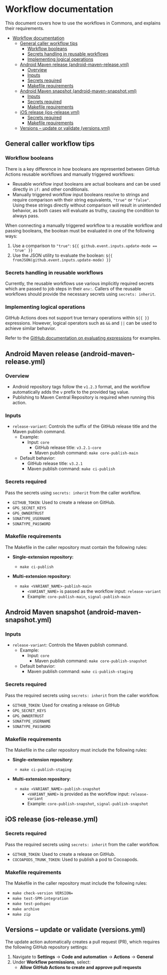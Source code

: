 # Workflow documentation

This document covers how to use the workflows in Commons, and explains their requirements.

- [Workflow documentation](#workflow-documentation)
  - [General caller workflow tips](#general-caller-workflow-tips)
    - [Workflow booleans](#workflow-booleans)
    - [Secrets handling in reusable workflows](#secrets-handling-in-reusable-workflows)
    - [Implementing logical operations](#implementing-logical-operations)
  - [Android Maven release (android-maven-release.yml)](#android-maven-release-android-maven-releaseyml)
    - [Overview](#overview)
    - [Inputs](#inputs)
    - [Secrets required](#secrets-required)
    - [Makefile requirements](#makefile-requirements)
  - [Android Maven snapshot (android-maven-snapshot.yml)](#android-maven-snapshot-android-maven-snapshotyml)
    - [Inputs](#inputs-1)
    - [Secrets required](#secrets-required-1)
    - [Makefile requirements](#makefile-requirements-1)
  - [iOS release (ios-release.yml)](#ios-release-ios-releaseyml)
    - [Secrets required](#secrets-required-2)
    - [Makefile requirements](#makefile-requirements-2)
  - [Versions – update or validate (versions.yml)](#versions--update-or-validate-versionsyml)

## General caller workflow tips

### Workflow booleans

There is a key difference in how booleans are represented between GitHub Actions reusable workflows and manually triggered workflows:

- Reusable workflow input booleans are actual booleans and can be used directly in `if:` and other conditionals.
- Manually triggered workflow input booleans resolve to strings and require comparison with their string equivalents, `"true"` or `"false"`. Using these strings directly without comparison will result in unintended behavior, as both cases will evaluate as truthy, causing the condition to always pass.

When connecting a manually triggered workflow to a reusable workflow and passing booleans, the boolean must be evaluated in one of the following ways:

1. Use a comparison to `"true"`: `${{ github.event.inputs.update-mode == 'true' }}`
2. Use the JSON utility to evaluate the boolean: `${{ fromJSON(github.event.inputs.update-mode) }}`

### Secrets handling in reusable workflows

Currently, the reusable workflows use various implicitly required secrets which are passed to job steps in their `env:`. Callers of the reusable workflows should provide the necessary secrets using `secrets: inherit`.

### Implementing logical operations

GitHub Actions does not support true ternary operations within `${{ }}` expressions. However, logical operators such as `&&` and `||` can be used to achieve similar behavior. 

Refer to the [GitHub documentation on evaluating expressions](https://docs.github.com/en/actions/writing-workflows/choosing-what-your-workflow-does/evaluate-expressions-in-workflows-and-actions#example) for examples.

## Android Maven release (android-maven-release.yml)

### Overview  
- Android repository tags follow the `v1.2.3` format, and the workflow automatically adds the `v` prefix to the provided tag value.  
- Publishing to Maven Central Repository is required when running this action.  

### Inputs  
- `release-variant`: Controls the suffix of the GitHub release title and the Maven publish command.  
  - Example:  
    - Input: `core`  
      - GitHub release title: `v3.2.1-core`  
      - Maven publish command: `make core-publish-main`  
  - Default behavior:  
    - GitHub release title: `v3.2.1`  
    - Maven publish command: `make ci-publish`  

### Secrets required  
Pass the secrets using `secrets: inherit` from the caller workflow.  

- `GITHUB_TOKEN`: Used to create a release on GitHub.  
- `GPG_SECRET_KEYS`  
- `GPG_OWNERTRUST`  
- `SONATYPE_USERNAME`  
- `SONATYPE_PASSWORD`  

### Makefile requirements  
The Makefile in the caller repository must contain the following rules:

- **Single-extension repository:**  
  - `make ci-publish`  

- **Multi-extension repository:**  
  - `make <VARIANT_NAME>-publish-main`  
    - `<VARIANT_NAME>` is passed as the workflow input: `release-variant`  
    - Example: `core-publish-main`, `signal-publish-main`  

## Android Maven snapshot (android-maven-snapshot.yml)

### Inputs  
- `release-variant`: Controls the Maven publish command.  
  - Example:  
    - Input: `core`  
      - Maven publish command: `make core-publish-snapshot`  
  - Default behavior:  
    - Maven publish command: `make ci-publish-staging`  

### Secrets required  
Pass the required secrets using `secrets: inherit` from the caller workflow.

- `GITHUB_TOKEN`: Used for creating a release on GitHub  
- `GPG_SECRET_KEYS`  
- `GPG_OWNERTRUST`  
- `SONATYPE_USERNAME`  
- `SONATYPE_PASSWORD`  

### Makefile requirements  
The Makefile in the caller repository must include the following rules:

- **Single-extension repository**:  
  - `make ci-publish-staging`  

- **Multi-extension repository**:  
  - `make <VARIANT_NAME>-publish-snapshot`  
    - `<VARIANT_NAME>` is provided as the workflow input: `release-variant`  
    - Example: `core-publish-snapshot`, `signal-publish-snapshot`  

## iOS release (ios-release.yml)

### Secrets required  
Pass the required secrets using `secrets: inherit` from the caller workflow.

- `GITHUB_TOKEN`: Used to create a release on GitHub.  
- `COCOAPODS_TRUNK_TOKEN`: Used to publish a pod to Cocoapods.  

### Makefile requirements  
The Makefile in the caller repository must include the following rules:

- `make check-version VERSION=`  
- `make test-SPM-integration`  
- `make test-podspec`  
- `make archive`  
- `make zip`  

## Versions – update or validate (versions.yml)  

The update action automatically creates a pull request (PR), which requires the following GitHub repository settings:  

1. Navigate to **Settings** -> **Code and automation** -> **Actions** -> **General**  
2. Under **Workflow permissions**, select:  
   - **Allow GitHub Actions to create and approve pull requests**

